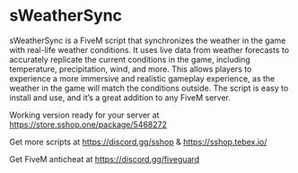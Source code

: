 # sWeatherSync
sWeatherSync is a FiveM script that synchronizes the weather in the game with real-life weather conditions. It uses live data from weather forecasts to accurately replicate the current conditions in the game, including temperature, precipitation, wind, and more. This allows players to experience a more immersive and realistic gameplay experience, as the weather in the game will match the conditions outside. The script is easy to install and use, and it’s a great addition to any FiveM server.

Working version ready for your server at 
https://store.sshop.one/package/5468272

Get more scripts at 
https://discord.gg/sshop & https://sshop.tebex.io/

Get FiveM anticheat at 
https://discord.gg/fiveguard
